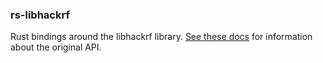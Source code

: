 ### rs-libhackrf

Rust bindings around the libhackrf library. [See these docs](https://github.com/mossmann/hackrf/wiki/libHackRF-API) for information about the original API.
